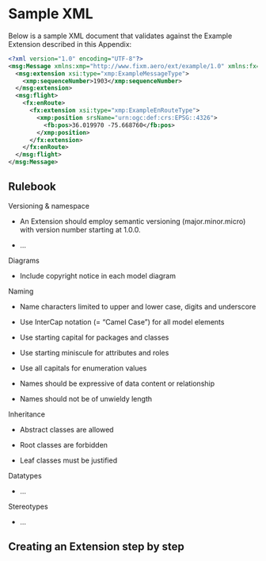 # Sample XML

Below is a sample XML document that validates against the Example
Extension described in this Appendix:

```xml
<?xml version="1.0" encoding="UTF-8"?>
<msg:Message xmlns:xmp="http://www.fixm.aero/ext/example/1.0" xmlns:fx="http://www.fixm.aero/flight/4.2" xmlns:fb="http://www.fixm.aero/base/4.2" xmlns:msg="http://www.fixm.aero/app/msg/1.0" xmlns:xsi="http://www.w3.org/2001/XMLSchema-instance">
  <msg:extension xsi:type="xmp:ExampleMessageType">
    <xmp:sequenceNumber>1903</xmp:sequenceNumber>
  </msg:extension>
  <msg:flight>
    <fx:enRoute>
      <fx:extension xsi:type="xmp:ExampleEnRouteType">
        <xmp:position srsName="urn:ogc:def:crs:EPSG::4326">
          <fb:pos>36.019970 -75.668760</fb:pos>
        </xmp:position>
      </fx:extension>
    </fx:enRoute>
  </msg:flight>
</msg:Message>
```

## Rulebook

Versioning & namespace

- An Extension should employ semantic versioning (major.minor.micro)
    with version number starting at 1.0.0.

- ...

Diagrams

- Include copyright notice in each model diagram

Naming

- Name characters limited to upper and lower case, digits and
    underscore

- Use InterCap notation (= “Camel Case”) for all model elements

- Use starting capital for packages and classes

- Use starting miniscule for attributes and roles

- Use all capitals for enumeration values

- Names should be expressive of data content or relationship

- Names should not be of unwieldy length

Inheritance

- Abstract classes are allowed

- Root classes are forbidden

- Leaf classes must be justified

Datatypes

- ...

Stereotypes

- ...

## Creating an Extension step by step
